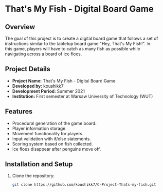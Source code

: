 # That's My Fish - Digital Board Game

## Overview
The goal of this project is to create a digital board game that follows a set of instructions similar to the tabletop board game "Hey, That's My Fish!". In this game, players will have to catch as many fish as possible while navigating across a board of ice floes.

## Project Details
- **Project Name:** That's My Fish - Digital Board Game
- **Developed by:** koushikk7
- **Development Period:** Summer 2021
- **Institution:** First semester at Warsaw University of Technology (WUT)

## Features
- Procedural generation of the game board.
- Player information storage.
- Movement functionality for players.
- Input validation with if/else statements.
- Scoring system based on fish collected.
- Ice floes disappear after penguins move off.

## Installation and Setup
1. Clone the repository:
   ```sh
   git clone https://github.com/koushikk7/C-Project-Thats-my-fish.git
